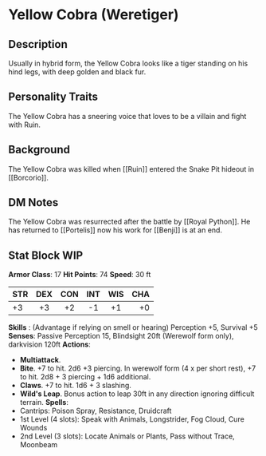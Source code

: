 # Yellow Cobra (Weretiger)
## Description
Usually in hybrid form, the Yellow Cobra looks like a tiger standing on his hind legs, with deep golden and black fur. 

## Personality Traits
The Yellow Cobra has a sneering voice that loves to be a villain and fight with Ruin. 

## Background
The Yellow Cobra was killed when [[Ruin]] entered the Snake Pit hideout in [[Borcorio]].

## DM Notes
The Yellow Cobra was resurrected after the battle by [[Royal Python]]. He has returned to [[Portelis]] now his work for [[Benji]] is at an end.  

## Stat Block WIP
**Armor Class**: 17
**Hit Points**: 74
**Speed**: 30 ft

| STR | DEX | CON | INT | WIS | CHA |
| :--- | :---:  | :---: | :---: | :---: | ---: |
| +3 | +3 | +2 | -1 | +1 | +0 |

**Skills** :  (Advantage if relying on smell or hearing) Perception +5, Survival +5
**Senses**: Passive Perception 15, Blindsight 20ft (Werewolf form only), darkvision 120ft
**Actions**: 
- **Multiattack**.
- **Bite**. +7 to hit. 2d6 +3 piercing. In werewolf form (4 x per short rest), +7 to hit. 2d8 + 3 piercing + 1d6 additional.
- **Claws**. +7 to hit. 1d6 + 3 slashing.
- **Wild's Leap**. Bonus action to leap 30ft in any direction ignoring difficult terrain.
**Spells**:
- Cantrips: Poison Spray, Resistance, Druidcraft
- 1st Level (4 slots): Speak with Animals, Longstrider, Fog Cloud, Cure Wounds
- 2nd Level (3 slots): Locate Animals or Plants, Pass without Trace, Moonbeam


